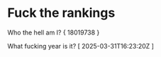 # Fuck the rankings

Who the hell am I?
{ 18019738 }

What fucking year is it?
[ 2025-03-31T16:23:20Z ]
